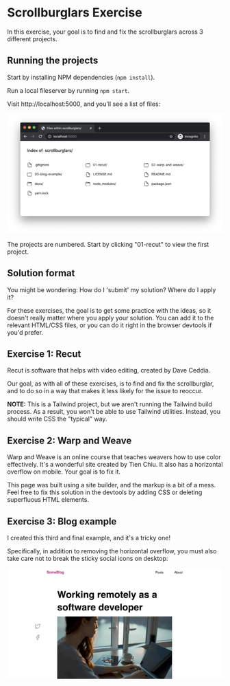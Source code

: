 # Scrollburglars Exercise

In this exercise, your goal is to find and fix the scrollburglars across 3 different projects.

## Running the projects

Start by installing NPM dependencies (`npm install`).

Run a local fileserver by running `npm start`.

Visit http://localhost:5000, and you'll see a list of files:

![A directory listing of the files and folders in this project, in a web browser](./docs/file-server.png)

The projects are numbered. Start by clicking "01-recut" to view the first project.

## Solution format

You might be wondering: How do I 'submit' my solution? Where do I apply it?

For these exercises, the goal is to get some practice with the ideas, so it doesn't really matter where you apply your solution. You can add it to the relevant HTML/CSS files, or you can do it right in the browser devtools if you'd prefer.

## Exercise 1: Recut

Recut is software that helps with video editing, created by Dave Ceddia.

Our goal, as with all of these exercises, is to find and fix the scrollburglar, and to do so in a way that makes it less likely for the issue to reoccur.

**NOTE:** This is a Tailwind project, but we aren't running the Tailwind build process. As a result, you won't be able to use Tailwind utilities. Instead, you should write CSS the "typical" way.

## Exercise 2: Warp and Weave

Warp and Weave is an online course that teaches weavers how to use color effectively. It's a wonderful site created by Tien Chiu. It also has a horizontal overflow on mobile. Your goal is to fix it.

This page was built using a site builder, and the markup is a bit of a mess. Feel free to fix this solution in the devtools by adding CSS or deleting superfluous HTML elements.

## Exercise 3: Blog example

I created this third and final example, and it's a tricky one!

Specifically, in addition to removing the horizontal overflow, you must also take care not to break the sticky social icons on desktop:

![A desktop screen recording, showing icons that sit to the left of the content, and become anchored to the viewport on scroll](./docs/sticky-icons.gif)
